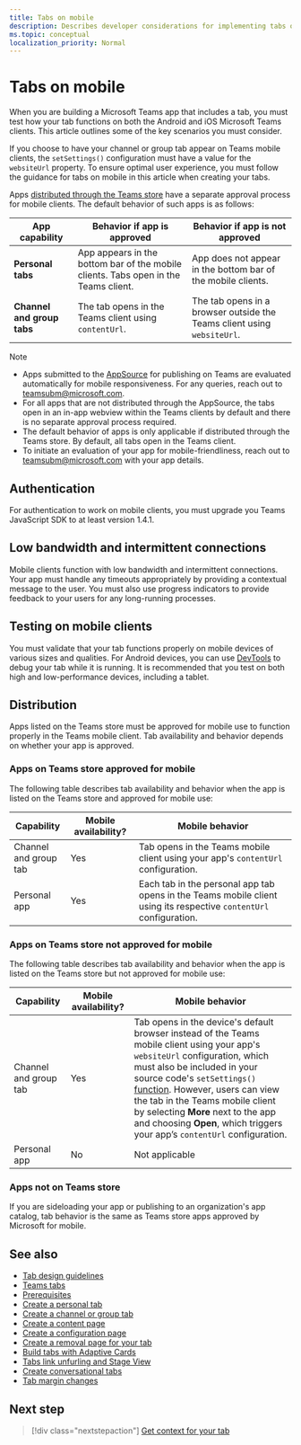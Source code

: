 ```yaml
---
title: Tabs on mobile
description: Describes developer considerations for implementing tabs on Microsoft Teams mobile.
ms.topic: conceptual
localization_priority: Normal
---
```


# Tabs on mobile

When you are building a Microsoft Teams app that includes a tab, you must test how your tab functions on both the Android and iOS Microsoft Teams clients. This article outlines some of the key scenarios you must consider.

If you choose to have your channel or group tab appear on Teams mobile clients, the `setSettings()` configuration must have a value for the `websiteUrl` property. To ensure optimal user experience, you must follow the guidance for tabs on mobile in this article when creating your tabs.

Apps [distributed through the Teams store](~/concepts/deploy-and-publish/appsource/publish.md) have a separate approval process for mobile clients. The default behavior of such apps is as follows:

| **App capability** | **Behavior if app is approved** | **Behavior if app is not approved** |
| --- | --- | --- |
| **Personal tabs** | App appears in the bottom bar of the mobile clients. Tabs open in the Teams client. | App does not appear in the bottom bar of the mobile clients. |
| **Channel and group tabs** | The tab opens in the Teams client using `contentUrl`. | The tab opens in a browser outside the Teams client using `websiteUrl`. |

> [!NOTE]
> * Apps submitted to the [AppSource](https://appsource.microsoft.com) for publishing on Teams are evaluated automatically for mobile responsiveness. For any queries, reach out to teamsubm@microsoft.com.
> * For all apps that are not distributed through the AppSource, the tabs open in an in-app webview within the Teams clients by default and there is no separate approval process required.
> * The default behavior of apps is only applicable if distributed through the Teams store. By default, all tabs open in the Teams client.
> * To initiate an evaluation of your app for mobile-friendliness, reach out to teamsubm@microsoft.com with your app details.

## Authentication

For authentication to work on mobile clients, you must upgrade you Teams JavaScript SDK to at least version 1.4.1.

## Low bandwidth and intermittent connections

Mobile clients function with low bandwidth and intermittent connections. Your app must handle any timeouts appropriately by providing a contextual message to the user. You must also use progress indicators to provide feedback to your users for any long-running processes.

## Testing on mobile clients

You must validate that your tab functions properly on mobile devices of various sizes and qualities. For Android devices, you can use [DevTools](~/tabs/how-to/developer-tools.md) to debug your tab while it is running. It is recommended that you test on both high and low-performance devices, including a tablet.

## Distribution

Apps listed on the Teams store must be approved for mobile use to function properly in the Teams mobile client. Tab availability and behavior depends on whether your app is approved.

### Apps on Teams store approved for mobile

The following table describes tab availability and behavior when the app is listed on the Teams store and approved for mobile use:

|Capability   |Mobile availability?   |Mobile behavior|
|----------|-----------|------------|
|Channel <br /> and group tab|Yes|Tab opens in the Teams mobile client using your app's `contentUrl` configuration.|
|Personal app|Yes|Each tab in the personal app tab opens in the Teams mobile client using its respective `contentUrl` configuration.|

### Apps on Teams store not approved for mobile

The following table describes tab availability and behavior when the app is listed on the Teams store but not approved for mobile use:

| Capability | Mobile availability? | Mobile behavior |
|----------|-----------|------------|
|Channel and group tab|Yes|Tab opens in the device's default browser instead of the Teams mobile client using your app's `websiteUrl` configuration, which must also be included in your source code's `setSettings()` [function](/javascript/api/@microsoft/teams-js/settings?view=msteams-client-js-latest#functions&preserve-view=true). However, users can view the tab in the Teams mobile client by selecting **More** next to the app and choosing **Open**, which triggers your app’s `contentUrl` configuration.|
|Personal app|No|Not applicable|

### Apps not on Teams store

If you are sideloading your app or publishing to an organization's app catalog, tab behavior is the same as Teams store apps approved by Microsoft for mobile.

## See also

* [Tab design guidelines](~/tabs/design/tabs.md)
* [Teams tabs](~/tabs/what-are-tabs.md)
* [Prerequisites](~/tabs/how-to/tab-requirements.md)
* [Create a personal tab](~/tabs/how-to/create-personal-tab.md)
* [Create a channel or group tab](~/tabs/how-to/create-channel-group-tab.md)
* [Create a content page](~/tabs/how-to/create-tab-pages/content-page.md)
* [Create a configuration page](~/tabs/how-to/create-tab-pages/configuration-page.md)
* [Create a removal page for your tab](~/tabs/how-to/create-tab-pages/removal-page.md)
* [Build tabs with Adaptive Cards](~/tabs/how-to/build-adaptive-card-tabs.md)
* [Tabs link unfurling and Stage View](~/tabs/tabs-link-unfurling.md)
* [Create conversational tabs](~/tabs/how-to/conversational-tabs.md)
* [Tab margin changes](~/resources/removing-tab-margins.md)

## Next step

> [!div class="nextstepaction"]
> [Get context for your tab](~/tabs/how-to/access-teams-context.md)
